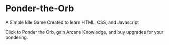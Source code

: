 # Ponder-the-Orb
A Simple Idle Game Created to learn HTML, CSS, and Javascript

Click to Ponder the Orb, gain Arcane Knowledge, and buy upgrades for your pondering.
